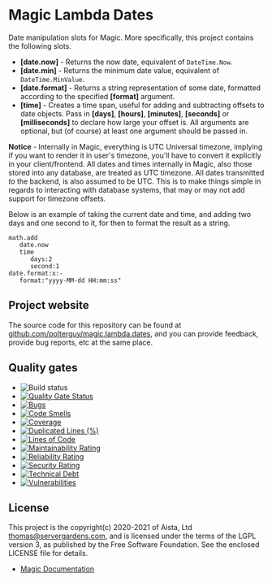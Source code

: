 
# Magic Lambda Dates

Date manipulation slots for Magic. More specifically, this project contains the following slots.

* __[date.now]__ - Returns the now date, equivalent of `DateTime.Now`.
* __[date.min]__ - Returns the minimum date value, equivalent of `DateTime.MinValue`.
* __[date.format]__ - Returns a string representation of some date, formatted according to the specified **[format]** argument.
* __[time]__ - Creates a time span, useful for adding and subtracting offsets to date objects. Pass in **[days]**, **[hours]**, **[minutes]**, **[seconds]** or **[milliseconds]** to declare how large your offset is. All arguments are optional, but (of course) at least one argument should be passed in.

**Notice** - Internally in Magic, everything is UTC Universal timezone, implying if you want to render it in user's
timezone, you'll have to convert it explicitly in your client/frontend. All dates and times internally in  Magic,
also those stored into any database, are treated as UTC timezone. All dates transmitted _to_ the backend, is also
assumed to be UTC. This is to make things simple in regards to interacting with database systems, that may or may not
add support for timezone offsets.

Below is an example of taking the current date and time, and adding two days and one second to it, for then to
format the result as a string.

```
math.add
   date.now
   time
      days:2
      second:1
date.format:x:-
   format:"yyyy-MM-dd HH:mm:ss"
```

## Project website

The source code for this repository can be found at [github.com/polterguy/magic.lambda.dates](https://github.com/polterguy/magic.lambda.dates), and you can provide feedback, provide bug reports, etc at the same place.

## Quality gates

- ![Build status](https://github.com/polterguy/magic.lambda.dates/actions/workflows/build.yaml/badge.svg)
- [![Quality Gate Status](https://sonarcloud.io/api/project_badges/measure?project=polterguy_magic.lambda.dates&metric=alert_status)](https://sonarcloud.io/dashboard?id=polterguy_magic.lambda.dates)
- [![Bugs](https://sonarcloud.io/api/project_badges/measure?project=polterguy_magic.lambda.dates&metric=bugs)](https://sonarcloud.io/dashboard?id=polterguy_magic.lambda.dates)
- [![Code Smells](https://sonarcloud.io/api/project_badges/measure?project=polterguy_magic.lambda.dates&metric=code_smells)](https://sonarcloud.io/dashboard?id=polterguy_magic.lambda.dates)
- [![Coverage](https://sonarcloud.io/api/project_badges/measure?project=polterguy_magic.lambda.dates&metric=coverage)](https://sonarcloud.io/dashboard?id=polterguy_magic.lambda.dates)
- [![Duplicated Lines (%)](https://sonarcloud.io/api/project_badges/measure?project=polterguy_magic.lambda.dates&metric=duplicated_lines_density)](https://sonarcloud.io/dashboard?id=polterguy_magic.lambda.dates)
- [![Lines of Code](https://sonarcloud.io/api/project_badges/measure?project=polterguy_magic.lambda.dates&metric=ncloc)](https://sonarcloud.io/dashboard?id=polterguy_magic.lambda.dates)
- [![Maintainability Rating](https://sonarcloud.io/api/project_badges/measure?project=polterguy_magic.lambda.dates&metric=sqale_rating)](https://sonarcloud.io/dashboard?id=polterguy_magic.lambda.dates)
- [![Reliability Rating](https://sonarcloud.io/api/project_badges/measure?project=polterguy_magic.lambda.dates&metric=reliability_rating)](https://sonarcloud.io/dashboard?id=polterguy_magic.lambda.dates)
- [![Security Rating](https://sonarcloud.io/api/project_badges/measure?project=polterguy_magic.lambda.dates&metric=security_rating)](https://sonarcloud.io/dashboard?id=polterguy_magic.lambda.dates)
- [![Technical Debt](https://sonarcloud.io/api/project_badges/measure?project=polterguy_magic.lambda.dates&metric=sqale_index)](https://sonarcloud.io/dashboard?id=polterguy_magic.lambda.dates)
- [![Vulnerabilities](https://sonarcloud.io/api/project_badges/measure?project=polterguy_magic.lambda.dates&metric=vulnerabilities)](https://sonarcloud.io/dashboard?id=polterguy_magic.lambda.dates)

## License

This project is the copyright(c) 2020-2021 of Aista, Ltd thomas@servergardens.com, and is licensed under the terms
of the LGPL version 3, as published by the Free Software Foundation. See the enclosed LICENSE file for details.

* [Magic Documentation](https://polterguy.github.io/)
